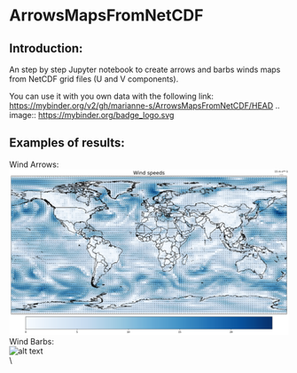 # ArrowsMapsFromNetCDF
## Introduction: 

An step by step Jupyter notebook to create arrows and barbs winds maps from NetCDF grid files (U and V components). </br>

You can use it with you own data with the following link: </br>
https://mybinder.org/v2/gh/marianne-s/ArrowsMapsFromNetCDF/HEAD     .. image:: https://mybinder.org/badge_logo.svg
</br>




## Examples of results: 

Wind Arrows: </br>
![alt text](https://github.com/marianne-s/ArrowsMapsFromNetCDF/blob/main/img/arrowspeedBlack.png?raw=true)
</br>
Wind Barbs: </br>
![alt text](https://github.com/marianne-s/ArrowsMapsFromNetCDF/blob/main/img/barbsSpeedBlack.png?raw=true)
</br>\
